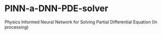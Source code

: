 # PINN-a-DNN-PDE-solver
Physics Informed Neural Network for Solving Partial Differential Equation (In processing)
